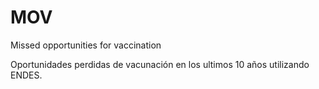 # MOV
Missed opportunities for vaccination

Oportunidades perdidas de vacunación en los ultimos 10 años utilizando ENDES.
